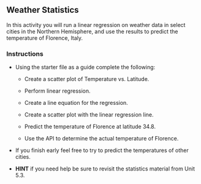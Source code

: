 ## Weather Statistics

In this activity you will run a linear regression on weather data in select cities in the Northern Hemisphere, and use the results to predict the temperature of Florence, Italy.

### Instructions

* Using the starter file as a guide complete the following:

  * Create a scatter plot of Temperature vs. Latitude.

  * Perform linear regression.

  * Create a line equation for the regression.

  * Create a scatter plot with the linear regression line.

  * Predict the temperature of Florence at latitude 34.8.

  * Use the API to determine the actual temperature of Florence.

* If you finish early feel free to try to predict the temperatures of other cities.

* **HINT** if you need help be sure to revisit the statistics material from Unit 5.3.
